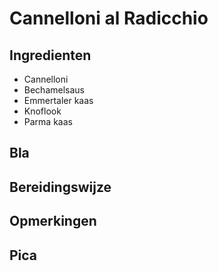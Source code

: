 # Cannelloni al Radicchio

## Ingredienten

  * Cannelloni
  * Bechamelsaus
  * Emmertaler kaas
  * Knoflook
  * Parma kaas

## Bla

## Bereidingswijze

## Opmerkingen

## Pica

